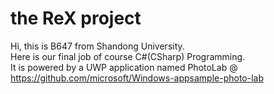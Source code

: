 # the ReX project

Hi, this is B647 from Shandong University.  
Here is our final job of course C#(CSharp) Programming.  
It is powered by a UWP application named PhotoLab @ https://github.com/microsoft/Windows-appsample-photo-lab

